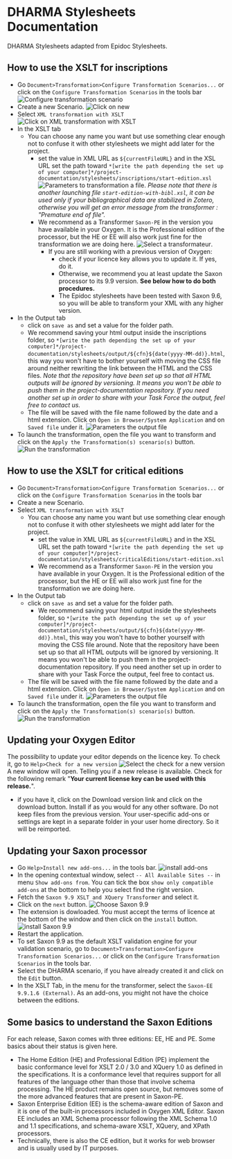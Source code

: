 # DHARMA Stylesheets Documentation

DHARMA Stylesheets adapted from Epidoc Stylesheets.

## How to use the XSLT for inscriptions
- Go `Document>Transformation>Configure Transformation Scenarios...` or click on the `Configure Transformation Scenarios` in the tools bar
![Configure transformation scenario](https://github.com/erc-dharma/project-documentation/blob/master/stylesheets/images/transformationScenario01.png)
- Create a new Scenario. ![Click on new](https://github.com/erc-dharma/project-documentation/blob/master/stylesheets/images/transformationScenario02.png)
- Select `XML transformation with XSLT`![Click on XML transformation with XSLT](https://github.com/erc-dharma/project-documentation/blob/master/stylesheets/images/transformationScenario03.png)
- In the XSLT tab
  - You can choose any name you want but use something clear enough not to confuse it with other stylesheets we might add later for the project.
    - set the value in XML URL as `${currentFileURL}` and in the XSL URL set the path toward  `*[write the path depending the set up of your computer]*/project-documentation/stylesheets/inscriptions/start-edition.xsl` ![Parameters to transformation a file](https://github.com/erc-dharma/project-documentation/blob/master/stylesheets/images/transformationScenario04.png). *Please note that there is another launching file `start-edition-with-bibl.xsl`, it can be used only if your bibliographical data are stabilized in Zotero, otherwise you will get an error message from the transformer : "Premature end of file".*
    - We recommend as a Transformer  `Saxon-PE` in the version you have available in your Oxygen. It is the Professional edition of the processor, but the HE or EE will also work just fine for the transformation we are doing here. ![Select a transformateur](https://github.com/erc-dharma/project-documentation/blob/master/stylesheets/images/transformationScenario04.png).
      - If you are still working with a previous version of Oxygen:
          - check if your licence key allows you to update it. If yes, do it.
          - Otherwise, we recommend you at least update the Saxon processor to its 9.9 version. **See below how to do both procedures.**
          - The Epidoc stylesheets have been tested with Saxon 9.6, so you will be able to transform your XML with any higher version.
- In the Output tab
    - click on `save as` and set a value for the folder path.
    - We recommend saving your html output inside the inscriptions folder, so `*[write the path depending the set up of your computer]*/project-documentation/stylesheets/output/${cfn}${date(yyyy-MM-dd)}.html`, this way you won't have to bother yourself with moving the CSS file around neither rewriting the link between the HTML and the CSS files. *Note that the repository have been set up so that all HTML outputs will be ignored by versioning. It means you won't be able to push them in the project-documentation repository. If you need another set up in order to share with your Task Force the output, feel free to contact us.*
    - The file will be saved with the file name followed by the date and a html extension. Click on `Òpen in Browser/System Application` and on `Saved file` under it. ![Parameters the output file](https://github.com/erc-dharma/project-documentation/blob/master/stylesheets/images/transformationScenario06.png)
- To launch the transformation, open the file you want to transform and click on the `Apply the Transformation(s) scenario(s)` button.![Run the transformation](https://github.com/erc-dharma/project-documentation/blob/master/stylesheets/images/transformationScenario07.png)

## How to use the XSLT for critical editions
- Go `Document>Transformation>Configure Transformation Scenarios...` or click on the `Configure Transformation Scenarios` in the tools bar
- Create a new Scenario.
- Select `XML transformation with XSLT`
  - You can choose any name you want but use something clear enough not to confuse it with other stylesheets we might add later for the project.
    - set the value in XML URL as `${currentFileURL}` and in the XSL URL set the path toward  `*[write the path depending the set up of your computer]*/project-documentation/stylesheets/criticalEditions/start-edition.xsl`
    - We recommend as a Transformer  `Saxon-PE` in the version you have available in your Oxygen. It is the Professional edition of the processor, but the HE or EE will also work just fine for the transformation we are doing here.
- In the Output tab
    - click on `save as` and set a value for the folder path.
      - We recommend saving your html output inside the stylesheets folder, so `*[write the path depending the set up of your computer]*/project-documentation/stylesheets/output/${cfn}${date(yyyy-MM-dd)}.html`, this way you won't have to bother yourself with moving the CSS file around. Note that the repository have been set up so that all HTML outputs will be ignored by versioning. It means you won't be able to push them in the project-documentation repository. If you need another set up in order to share with your Task Force the output, feel free to contact us.  
    - The file will be saved with the file name followed by the date and a html extension. Click on `Òpen in Browser/System Application` and on `Saved file` under it. ![Parameters the output file](https://github.com/erc-dharma/project-documentation/blob/master/stylesheets/images/transformationScenario06.png)
- To launch the transformation, open the file you want to transform and click on the `Apply the Transformation(s) scenario(s)` button.![Run the transformation](https://github.com/erc-dharma/project-documentation/blob/master/stylesheets/images/transformationScenario07.png)

## Updating your Oxygen Editor
The possibility to update your editor depends on the licence key. To check it, go to  `Help>Check for a new version` ![Select the check for a new version](https://github.com/erc-dharma/project-documentation/blob/master/stylesheets/images/transformationScenario08.png)
A new window will open. Telling you if a new release is available. Check for the following remark "**Your current license key can be used with this release.**".
- if you have it, click on the Download version link and click on the download button. Install if as you would for any other software.
Do not keep files from the previous version. Your user-specific add-ons or settings are kept in a separate folder in your user home directory. So it will be reimported.

## Updating your Saxon processor
- Go `Help>Install new add-ons...` in the tools bar.
![install add-ons](https://github.com/erc-dharma/project-documentation/blob/master/stylesheets/images/transformationScenario09.png)
- In the opening contextual window, select `-- All Available Sites --` in menu `Show add-ons from`. You can tick the box `show only compatible add-ons` at the bottom to help you select find the right version.
- Fetch the `Saxon 9.9 XSLT and XQuery Transformer` and select it.
- Click on the `next` button.
![Choose Saxon 9.9](https://github.com/erc-dharma/project-documentation/blob/master/stylesheets/images/transformationScenario10.png)
- The extension is dowloaded. You must accept the terms of licence at the bottom of the window and then click on the `install` button.
![install Saxon 9.9](https://github.com/erc-dharma/project-documentation/blob/master/stylesheets/images/transformationScenario11.png)
- Restart the application.
- To set Saxon 9.9 as the default XSLT validation engine for your validation scenario, go to `Document>Transformation>Configure Transformation Scenarios...` or click on the `Configure Transformation Scenarios` in the tools bar.
- Select the DHARMA scenario, if you have already created it and click on the `Edit` button.
- In the XSLT Tab, in the menu for the transformer, select the `Saxon-EE 9.9.1.6 (External)`. As an add-ons, you might not have the choice between the editions.

## Some basics to understand the Saxon Editions
For each release, Saxon comes with three editions: EE, HE and PE. Some basics about their status is given here.
- The Home Edition (HE) and Professional Edition (PE) implement the basic conformance level for XSLT 2.0 / 3.0 and XQuery 1.0 as defined in the specifications. It is a conformance level that requires support for all features of the language other than those that involve schema processing. The HE product remains open source, but removes some of the more advanced features that are present in Saxon-PE.
- Saxon Enterprise Edition (EE) is the schema-aware edition of Saxon and it is one of the built-in processors included in Oxygen XML Editor. Saxon EE includes an XML Schema processor following the XML Schema 1.0 and 1.1 specifications, and schema-aware XSLT, XQuery, and XPath processors.
- Technically, there is also the CE edition, but it works for web browser and is usually used by IT purposes.
